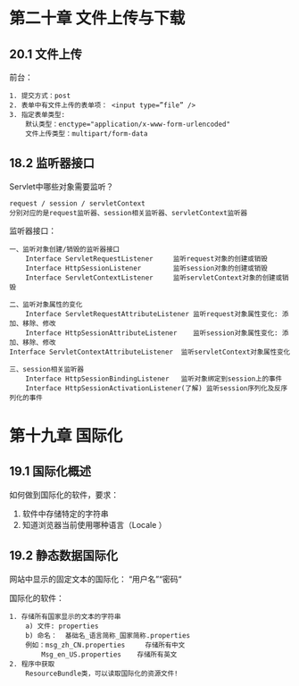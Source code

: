 # 第二十章 文件上传与下载
## 20.1 文件上传
前台：

	1. 提交方式：post
	2. 表单中有文件上传的表单项： <input type=”file” />
	3. 指定表单类型:
		默认类型：enctype="application/x-www-form-urlencoded"
		文件上传类型：multipart/form-data

## 18.2 监听器接口
Servlet中哪些对象需要监听？

	request / session / servletContext
	分别对应的是request监听器、session相关监听器、servletContext监听器

监听器接口：

	一、监听对象创建/销毁的监听器接口
		Interface ServletRequestListener     监听request对象的创建或销毁
		Interface HttpSessionListener        监听session对象的创建或销毁
		Interface ServletContextListener     监听servletContext对象的创建或销毁
	
	二、监听对象属性的变化
		Interface ServletRequestAttributeListener 监听request对象属性变化: 添加、移除、修改
		Interface HttpSessionAttributeListener    监听session对象属性变化: 添加、移除、修改
	Interface ServletContextAttributeListener  监听servletContext对象属性变化

	三、session相关监听器
		Interface HttpSessionBindingListener   监听对象绑定到session上的事件	
	    Interface HttpSessionActivationListener(了解) 监听session序列化及反序列化的事件
	    
# 第十九章  国际化
## 19.1 国际化概述
如何做到国际化的软件，要求：
1. 软件中存储特定的字符串
2. 知道浏览器当前使用哪种语言（Locale  ）

## 19.2 静态数据国际化
网站中显示的固定文本的国际化： “用户名”“密码“

国际化的软件：

	1. 存储所有国家显示的文本的字符串
		a) 文件: properties
		b) 命名：  基础名_语言简称_国家简称.properties
		例如：msg_zh_CN.properties     存储所有中文
	      	Msg_en_US.properties    存储所有英文
	2. 程序中获取
		ResourceBundle类，可以读取国际化的资源文件!

	


